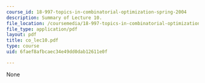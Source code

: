 ```yaml
---
course_id: 18-997-topics-in-combinatorial-optimization-spring-2004
description: Summary of Lecture 10.
file_location: /coursemedia/18-997-topics-in-combinatorial-optimization-spring-2004/6faef8afbcaec34e49dd0dab12611e0f_co_lec10.pdf
file_type: application/pdf
layout: pdf
title: co_lec10.pdf
type: course
uid: 6faef8afbcaec34e49dd0dab12611e0f

---
```

None